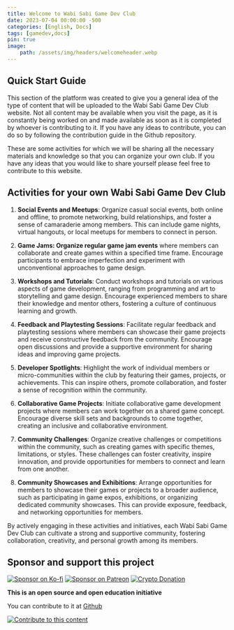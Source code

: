 ```yaml
---
title: Welcome to Wabi Sabi Game Dev Club
date: 2023-07-04 00:00:00 -500
categories: [English, Docs] 
tags: [gamedev,docs]
pin: true
image:
    path: /assets/img/headers/welcomeheader.webp
--- 
```

## Quick Start Guide

This section of the platform was created to give you a general idea of the type of content that will be uploaded to the Wabi Sabi Game Dev Club website. Not all content may be available when you visit the page, as it is constantly being worked on and made available as soon as it is completed by whoever is contributing to it. If you have any ideas to contribute, you can do so by following the contribution guide in the Github repository.

These are some activities for which we will be sharing all the necessary materials and knowledge so that you can organize your own club. If you have any ideas that you would like to share yourself please feel free to contribute to this website.

## Activities for your own Wabi Sabi Game Dev Club
1. **Social Events and Meetups**: Organize casual social events, both online and offline, to promote networking, build relationships, and foster a sense of camaraderie among members. This can include game nights, virtual hangouts, or local meetups for members to connect in person.

2. **Game Jams: Organize regular game jam events** where members can collaborate and create games within a specified time frame. Encourage participants to embrace imperfection and experiment with unconventional approaches to game design.

3. **Workshops and Tutorials**: Conduct workshops and tutorials on various aspects of game development, ranging from programming and art to storytelling and game design. Encourage experienced members to share their knowledge and mentor others, fostering a culture of continuous learning and growth.

4. **Feedback and Playtesting Sessions**: Facilitate regular feedback and playtesting sessions where members can showcase their game projects and receive constructive feedback from the community. Encourage open discussions and provide a supportive environment for sharing ideas and improving game projects.

5. **Developer Spotlights**: Highlight the work of individual members or micro-communities within the club by featuring their games, projects, or achievements. This can inspire others, promote collaboration, and foster a sense of recognition within the community.

6. **Collaborative Game Projects**: Initiate collaborative game development projects where members can work together on a shared game concept. Encourage diverse skill sets and backgrounds to come together, creating an inclusive and collaborative environment.

7. **Community Challenges**: Organize creative challenges or competitions within the community, such as creating games with specific themes, limitations, or styles. These challenges can foster creativity, inspire innovation, and provide opportunities for members to connect and learn from one another.

10. **Community Showcases and Exhibitions**: Arrange opportunities for members to showcase their games or projects to a broader audience, such as participating in game expos, exhibitions, or organizing dedicated community showcases. This can provide exposure, feedback, and networking opportunities for members.

By actively engaging in these activities and initiatives, each Wabi Sabi Game Dev Club can cultivate a strong and supportive community, fostering collaboration, creativity, and personal growth among its members.

## Sponsor and support this project


 [![Sponsor on Ko-fi](https://img.shields.io/badge/Sponsor%20on%20Ko--fi-FF5E5B?style=for-the-badge&logo=ko-fi)](https://ko-fi.com/wabisabiclub) [![Sponsor on Patreon](https://img.shields.io/badge/Sponsor%20on%20Patreon-FF424D?style=for-the-badge&logo=patreon)](https://www.patreon.com/wabisabigamedevclub) [![Crypto Donation](https://img.shields.io/badge/Crypto%20Donation-%F0%9F%92%B3-%236A0DAD?style=for-the-badge)](https://wabisabiclub.github.io/posts/wabi-sabi-sponsor/#make-a-bitcoin-donation--realiza-una-donaci%C3%B3n-de-bitcoin)


**This is an open source and open education initiative**

You can contribute to it at [Github](https://github.com/WabiSabiClub/)

[![Contribute to this content](https://img.shields.io/badge/Contribute%20to%20this%20content-%236A0DAD?style=for-the-badge&logo=github)](https://www.github.com/wabisabiclub/wabisabiclub.github.io)



